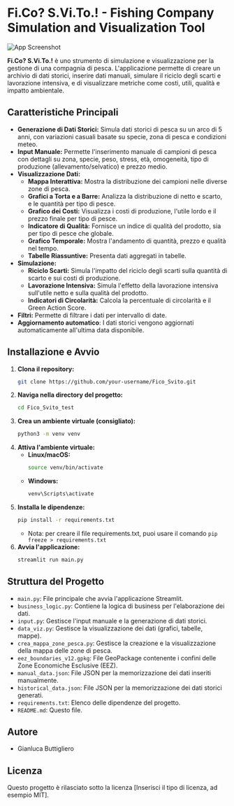# Fi.Co? S.Vi.To.! - Fishing Company Simulation and Visualization Tool

![App Screenshot](https://github.com/Branzu/FicCoSViTo/screenshot.png)

**Fi.Co? S.Vi.To.!** è uno strumento di simulazione e visualizzazione per la gestione di una compagnia di pesca. L'applicazione permette di creare un archivio di dati storici, inserire dati manuali, simulare il riciclo degli scarti e lavorazione intensiva, e di visualizzare metriche come costi, utili, qualità e impatto ambientale.

## Caratteristiche Principali

*   **Generazione di Dati Storici:** Simula dati storici di pesca su un arco di 5 anni, con variazioni casuali basate su specie, zona di pesca e condizioni meteo.
*   **Input Manuale:** Permette l'inserimento manuale di campioni di pesca con dettagli su zona, specie, peso, stress, età, omogeneità, tipo di produzione (allevamento/selvatico) e prezzo medio.
*   **Visualizzazione Dati:**
    *   **Mappa Interattiva:** Mostra la distribuzione dei campioni nelle diverse zone di pesca.
    *   **Grafici a Torta e a Barre:** Analizza la distribuzione di netto e scarto, e le quantità per tipo di pesce.
    *   **Grafico dei Costi:** Visualizza i costi di produzione, l'utile lordo e il prezzo finale per tipo di pesce.
    *   **Indicatore di Qualità:** Fornisce un indice di qualità del prodotto, sia per tipo di pesce che globale.
    *   **Grafico Temporale:** Mostra l'andamento di quantità, prezzo e qualità nel tempo.
    *   **Tabelle Riassuntive:** Presenta dati aggregati in tabelle.
*   **Simulazione:**
    *   **Riciclo Scarti:** Simula l'impatto del riciclo degli scarti sulla quantità di scarto e sui costi di produzione.
    *   **Lavorazione Intensiva:** Simula l'effetto della lavorazione intensiva sull'utile netto e sulla qualità del prodotto.
    *   **Indicatori di Circolarità:** Calcola la percentuale di circolarità e il Green Action Score.
*   **Filtri:** Permette di filtrare i dati per intervallo di date.
* **Aggiornamento automatico**: I dati storici vengono aggiornati automaticamente all'ultima data disponibile.

## Installazione e Avvio

1.  **Clona il repository:**
    ```bash
    git clone https://github.com/your-username/Fico_Svito.git
    ```
2.  **Naviga nella directory del progetto:**
    ```bash
    cd Fico_Svito_test
    ```
3.  **Crea un ambiente virtuale (consigliato):**
    ```bash
    python3 -m venv venv
    ```
4.  **Attiva l'ambiente virtuale:**
    *   **Linux/macOS:**
        ```bash
        source venv/bin/activate
        ```
    *   **Windows:**
        ```bash
        venv\Scripts\activate
        ```
5.  **Installa le dipendenze:**
    ```bash
    pip install -r requirements.txt
    ```
    *   Nota: per creare il file requirements.txt, puoi usare il comando `pip freeze > requirements.txt`
6.  **Avvia l'applicazione:**
    ```bash
    streamlit run main.py
    ```

## Struttura del Progetto

*   `main.py`: File principale che avvia l'applicazione Streamlit.
*   `business_logic.py`: Contiene la logica di business per l'elaborazione dei dati.
*   `input.py`: Gestisce l'input manuale e la generazione di dati storici.
*   `data_viz.py`: Gestisce la visualizzazione dei dati (grafici, tabelle, mappe).
*   `crea_mappa_zone_pesca.py`: Gestisce la creazione e la visualizzazione della mappa delle zone di pesca.
*   `eez_boundaries_v12.gpkg`: File GeoPackage contenente i confini delle Zone Economiche Esclusive (EEZ).
*   `manual_data.json`: File JSON per la memorizzazione dei dati inseriti manualmente.
*   `historical_data.json`: File JSON per la memorizzazione dei dati storici generati.
*   `requirements.txt`: Elenco delle dipendenze del progetto.
* `README.md`: Questo file.

## Autore

*   Gianluca Buttigliero

## Licenza

Questo progetto è rilasciato sotto la licenza [Inserisci il tipo di licenza, ad esempio MIT].

